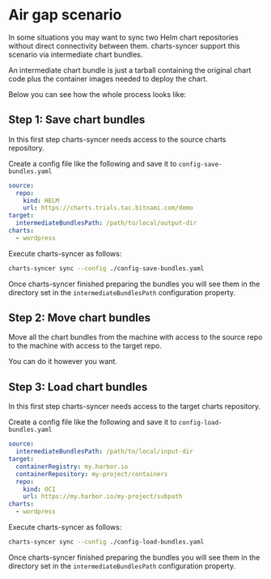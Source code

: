 # Air gap scenario

In some situations you may want to sync two Helm chart repositories without direct connectivity between them. 
charts-syncer support this scenario via intermediate chart bundles.

An intermediate chart bundle is just a tarball containing the original chart code plus the container images needed to deploy the chart.

Below you can see how the whole process looks like:

## Step 1: Save chart bundles

In this first step charts-syncer needs access to the source charts repository. 

Create a config file like the following and save it to `config-save-bundles.yaml`

```yaml
source:
  repo:
    kind: HELM
    url: https://charts.trials.tac.bitnami.com/demo
target:
  intermediateBundlesPath: /path/to/local/output-dir
charts:
  - wordpress
```

Execute charts-syncer as follows:

```bash
charts-syncer sync --config ./config-save-bundles.yaml
```

Once charts-syncer finished preparing the bundles you will see them in the directory set in the `intermediateBundlesPath`
configuration property.

## Step 2: Move chart bundles

Move all the chart bundles from the machine with access to the source repo to the machine with access to the target repo. 

You can do it however you want.

## Step 3: Load chart bundles

In this first step charts-syncer needs access to the target charts repository.

Create a config file like the following and save it to `config-load-bundles.yaml`

```yaml
source:
  intermediateBundlesPath: /path/to/local/input-dir
target:
  containerRegistry: my.harbor.io
  containerRepository: my-project/containers
  repo:
    kind: OCI
    url: https://my.harbor.io/my-project/subpath
charts:
  - wordpress
```

Execute charts-syncer as follows:

```bash
charts-syncer sync --config ./config-load-bundles.yaml
```

Once charts-syncer finished preparing the bundles you will see them in the directory set in the `intermediateBundlesPath`
configuration property.